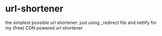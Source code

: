 # url-shortener
the simplest possible url shortener: just using _redirect file and netlify for my (free) CDN powered url shortener
